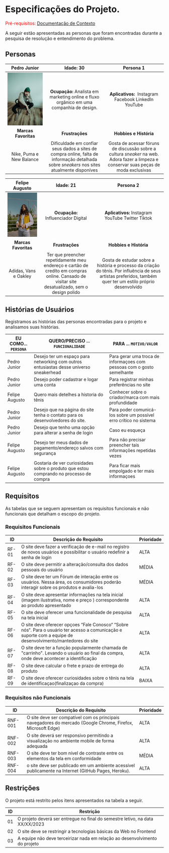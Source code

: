 # Especificações do Projeto.

<span style="color:red">Pré-requisitos: <a href="1-Documentação de Contexto.md"> Documentação de Contexto</a></span>

A seguir estão apresentadas as personas que foram encontradas durante a pesquisa de resolução e entendimento do problema.

## Personas

| Pedro Junior | Idade: 30 | Persona 1 | 
|:---:|:---:|:---:|
| ![Persona Pedro Junior](img/persona1.jpeg)| **Ocupação:**  Analista em marketing online e fluxo orgânico em uma companhia de design.| **Aplicativos:**  Instagram Facebook LinkedIn YouTube |
| **Marcas Favoritas**| **Frustrações** | **Hobbies e História** |
| Nike, Puma e New Balance | Dificuldade em confiar seus dados a sites de compra online, falta de informação detalhada sobre _sneakers_ nos sites atualmente disponíves |  Gosta de acessar fóruns de discussão sobre a cultura _sneaker_ na web. Adora fazer a limpeza e conservar suas peças de moda exclusivas|

| Felipe Augusto | Idade: 21 |Persona 2|
|:---:|:---:|:---:|
| ![Persona Felipe Augusto](img/persona2.jpeg) | **Ocupação:** Influenciador Digital| **Aplicativos:** Instagram YouTube Twitter Tiktok |
| **Marcas Favoritas**| **Frustrações**| **Hobbies e História** |
|  Adidas, Vans e Oakley| Ter que preencher repetidamente meu endereço e cartão de credíto em compras online. Cansado de visitar site desatualizado, sem o design polido | Gosta de estudar sobre a história e processo da criação do tênis. Por influência de seus artistas preferidos, também quer ter um estilo próprio desenvolvido |

## Histórias de Usuários

Registramos as histórias das personas encontradas para o projeto e analisamos suas histórias.

|EU COMO... `PERSONA`| QUERO/PRECISO ... `FUNCIONALIDADE` |PARA ... `MOTIVO/VALOR`                 |
|--------------------|------------------------------------|----------------------------------------|
| Pedro Junior |  Desejo ter um espaço para networking com outros entusiastas desse universo sneakerhead     | Para gerar uma troca de informaçoes com pessoas com o gosto semelhante      |
| Pedro Junior | Desejo poder cadastrar e logar uma conta | Para registrar minhas preferências no site |
| Felipe Augusto | Quero mais detelhes a historia do tênis      | Conhecer sobre o criador/marca com mais profundidade     |
| Pedro Junior | Desejo que na página do site tenha o contato para os desenvolvedores do site.       | Para poder comunicá-los sobre um possível erro crítico no sistema |
|Pedro Junior | Desejo que tenho uma opção para alterar a senha de login |  Caso eu esqueça     |
| Felipe Augusto |  Desejo ter meus dados de pagamento/endereço salvos com segurança      | Para não precisar preencher tais informações repetidas vezes  |    
| Felipe Augusto | Gostaria de ver curiosidades sobre o produto que estou comprando no processo de compra | Para ficar mais empolgado e ter mais informaçoes |

## Requisitos

As tabelas que se seguem apresentam os requisitos funcionais e não funcionais que detalham o escopo do projeto.

### Requisitos Funcionais

|ID   | Descrição do Requisito  | Prioridade |
|-----|-----------------------------------------|----|
|RF-01| O site deve fazer a verificação de e-mail no registro de novos usuários e possibilitar o usuário redefinir a senha de login | ALTA | 
|RF-02| O site deve permitir a alteração/consulta dos dados pessoais do usuário   | MÉDIA |
|RF-03| O site deve ter um Fórum de interação entre os usuários. Nessa área, os consumidores poderão interagir sobre os produtos e avalia-los | MÉDIA |
|RF-04| O site deve apresentar informações na tela inicial (imagem ilustrativa, nome e preço ) correspondente ao produto apresentado |ALTA|
|RF-05| O site deve oferecer uma funcionalidade de pesquisa na tela inicial |ALTA|
|RF-06| O site deve oferecer opçoes “Fale Conosco“ “Sobre nós“. Para o usuário ter acesso a comunicação e suporte com a equipe de desenvolvimento/mantedores do site |ALTA|
|RF-07| O site deve ter a função popularmente chamada de "carrinho". Levando o usuário ao final da compra, onde deve acontecer a identificação |ALTA|
|RF-08| O site deve calcular o frete e prazo de entrega do produto |ALTA|
|RF-09| O site deve oferecer curiosidades sobre o tênis na tela de identificaçao(finalizaçao da compra) | BAIXA |


### Requisitos não Funcionais

|ID     | Descrição do Requisito  |Prioridade |
|-------|-------------------------|----|
|RNF-001| O site deve ser compatível com os principais navegadores do mercado (Google Chrome, Firefox, Microsoft Edge) | ALTA | 
|RNF-002| O site deverá ser responsivo permitindo a visualização no ambiente mobile de forma adequada |  ALTA | 
|RNF-003| O site deve ter bom nível de contraste entre os elementos da tela em conformidade |MÉDIA|
|RNF-004| o site deve ser publicado em um ambiente acessível publicamente na Internet (GitHub Pages, Heroku). |ALTA| 

## Restrições

O projeto está restrito pelos itens apresentados na tabela a seguir.

|ID| Restrição                                             |
|--|-------------------------------------------------------|
|01| O projeto deverá ser entregue no final do semestre letivo, na data XX/XX/2023 |
|02| O site deve se restringir a tecnologias básicas da Web no Frontend |
|03| A equipe não deve terceirizar nada em relação ao desenvolvimento do projeto |
